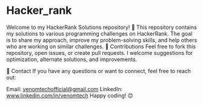 # Hacker_rank
Welcome to my HackerRank Solutions repository! 🚀 This repository contains my solutions to various programming challenges on HackerRank. The goal is to share my approach, improve my problem-solving skills, and help others who are working on similar challenges.
🤝 Contributions
Feel free to fork this repository, open issues, or create pull requests. I welcome suggestions for optimization, alternate solutions, and improvements.

📧 Contact
If you have any questions or want to connect, feel free to reach out:

Email: venomtechofficial@gmail.com
LinkedIn: www.linkedin.com/in/venomtech
Happy coding! 😊

